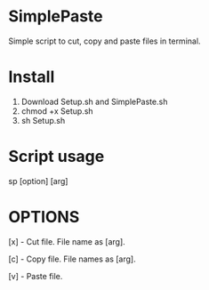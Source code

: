 # SimplePaste
Simple script to cut, copy and paste files in terminal.

# Install
1. Download Setup.sh and SimplePaste.sh
2. chmod +x Setup.sh
3. sh Setup.sh

# Script usage

sp [option] [arg]

# OPTIONS
[x] - Cut file. File name as [arg].

[c] - Copy file. File names as [arg].

[v] - Paste file. 
